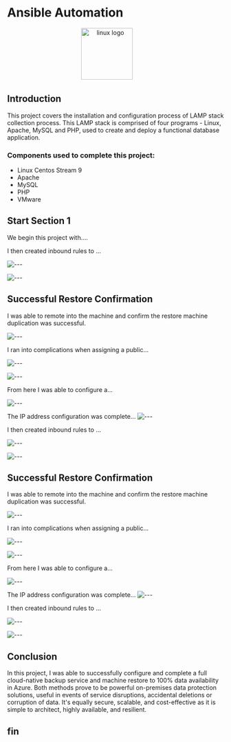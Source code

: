 # Ansible Automation

<div align="center">
  <img src="https://imgur.com/2IR1Jcq.jpg" height="120" alt="linux logo"  />
  <img width="36" />
</div>

## Introduction

This project covers the installation and configuration process of LAMP stack collection process. This LAMP stack is comprised of four programs - Linux, Apache, MySQL and PHP, used to create and deploy a functional database application. 

### Components used to complete this project:

- Linux Centos Stream 9
- Apache
- MySQL
- PHP
- VMware

## Start Section 1

We begin this project with.... 

I then created inbound rules to ...

![---](.jpg) 

![---](.jpg) 

## Successful Restore Confirmation
I was able to remote into the machine and confirm the restore machine duplication was successful.

![---](.jpg) 

I ran into complications when assigning a public...

![---](.jpg) 

![---](.jpg) 

From here I was able to configure a...

![---](.jpg) 

The IP address configuration was complete...
![---](.jpg) 

I then created inbound rules to ...

![---](.jpg) 

![---](.jpg)  

## Successful Restore Confirmation
I was able to remote into the machine and confirm the restore machine duplication was successful.

![---](.jpg)  

I ran into complications when assigning a public...

![---](.jpg) 

![---](.jpg) 

From here I was able to configure a...

![---](.jpg) 

The IP address configuration was complete...
![---](.jpg) 

I then created inbound rules to ...

![---](.jpg) 

![---](.jpg) 

## Conclusion
In this project, I was able to successfully configure and complete a full cloud-native backup service and machine restore to 100% data availability in Azure. Both methods prove to be powerful on-premises data protection solutions, useful in events of service disruptions, accidental deletions or corruption of data. It's equally secure, scalable, and cost-effective as it is simple to architect, highly available, and resilient.

## fin
